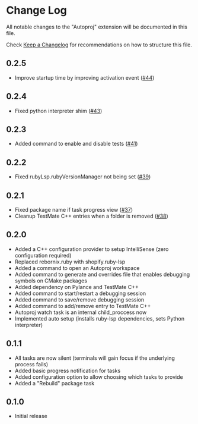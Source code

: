 # Change Log
All notable changes to the "Autoproj" extension will be documented in this file.

Check [Keep a Changelog](http://keepachangelog.com/) for recommendations on how to structure this file.

## 0.2.5
- Improve startup time by improving activation event ([#44](https://github.com/g-arjones/vscode-autoproj/pull/44))

## 0.2.4
- Fixed python interpreter shim ([#43](https://github.com/g-arjones/vscode-autoproj/pull/43))

## 0.2.3
- Added command to enable and disable tests ([#41](https://github.com/g-arjones/vscode-autoproj/pull/41))

## 0.2.2
- Fixed rubyLsp.rubyVersionManager not being set ([#39](https://github.com/g-arjones/vscode-autoproj/pull/39))

## 0.2.1
- Fixed package name if task progress view ([#37](https://github.com/g-arjones/vscode-autoproj/pull/37))
- Cleanup TestMate C++ entries when a folder is removed ([#38](https://github.com/g-arjones/vscode-autoproj/pull/38))

## 0.2.0
- Added a C++ configuration provider to setup IntelliSense (zero configuration required)
- Replaced rebornix.ruby with shopify.ruby-lsp
- Added a command to open an Autoproj workspace
- Added command to generate and overrides file that enables debugging symbols on CMake packages
- Added dependency on Pylance and TestMate C++
- Added command to start/restart a debugging session
- Added command to save/remove debugging session
- Added command to add/remove entry to TestMate C++
- Autoproj watch task is an internal child_proccess now
- Implemented auto setup (installs ruby-lsp dependencies, sets Python interpreter)

## 0.1.1
- All tasks are now silent (terminals will gain focus if the underlying process fails)
- Added basic progress notification for tasks
- Added configuration option to allow choosing which tasks to provide
- Added a "Rebuild" package task

## 0.1.0
- Initial release
